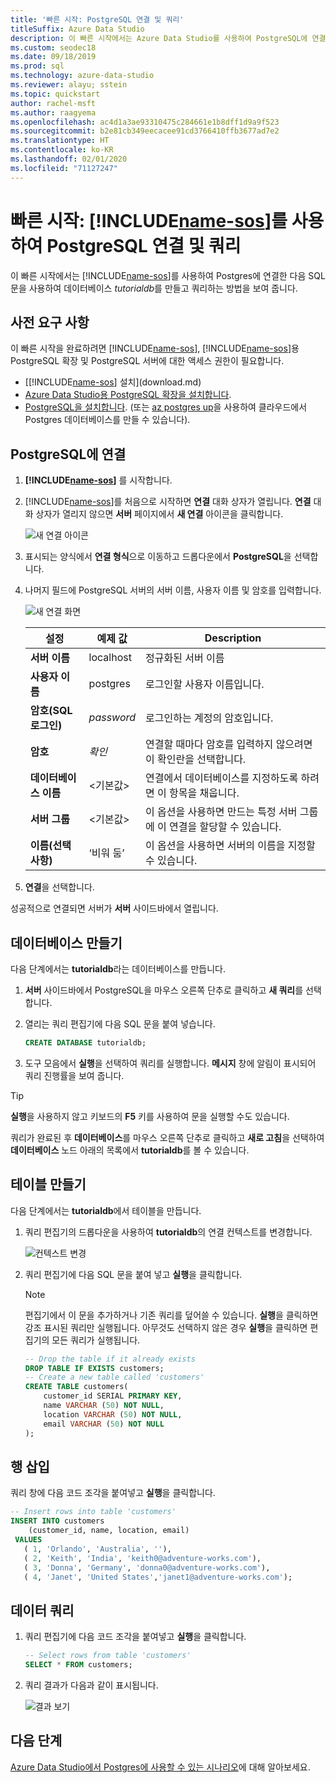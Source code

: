 ```yaml
---
title: '빠른 시작: PostgreSQL 연결 및 쿼리'
titleSuffix: Azure Data Studio
description: 이 빠른 시작에서는 Azure Data Studio를 사용하여 PostgreSQL에 연결하고 쿼리를 실행하는 방법을 보여 줍니다.
ms.custom: seodec18
ms.date: 09/18/2019
ms.prod: sql
ms.technology: azure-data-studio
ms.reviewer: alayu; sstein
ms.topic: quickstart
author: rachel-msft
ms.author: raagyema
ms.openlocfilehash: ac4d1a3ae93310475c284661e1b8dff1d9a9f523
ms.sourcegitcommit: b2e81cb349eecacee91cd3766410ffb3677ad7e2
ms.translationtype: HT
ms.contentlocale: ko-KR
ms.lasthandoff: 02/01/2020
ms.locfileid: "71127247"
---
```

# <a name="quickstart-connect-and-query-postgresql-using-includename-sosincludesname-sos-shortmd"></a>빠른 시작: [!INCLUDE[name-sos](../includes/name-sos-short.md)]를 사용하여 PostgreSQL 연결 및 쿼리
이 빠른 시작에서는 [!INCLUDE[name-sos](../includes/name-sos-short.md)]를 사용하여 Postgres에 연결한 다음 SQL 문을 사용하여 데이터베이스 *tutorialdb*를 만들고 쿼리하는 방법을 보여 줍니다.

## <a name="prerequisites"></a>사전 요구 사항

이 빠른 시작을 완료하려면 [!INCLUDE[name-sos](../includes/name-sos-short.md)], [!INCLUDE[name-sos](../includes/name-sos-short.md)]용 PostgreSQL 확장 및 PostgreSQL 서버에 대한 액세스 권한이 필요합니다.

- [[!INCLUDE[name-sos](../includes/name-sos-short.md)] 설치](download.md)
- [Azure Data Studio용 PostgreSQL 확장을 설치합니다](postgres-extension.md).
- [PostgreSQL을 설치합니다](https://www.postgresql.org/download/). (또는 [az postgres up](https://docs.microsoft.com/azure/postgresql/quickstart-create-server-up-azure-cli)을 사용하여 클라우드에서 Postgres 데이터베이스를 만들 수 있습니다). 

## <a name="connect-to-postgresql"></a>PostgreSQL에 연결

1. **[!INCLUDE[name-sos](../includes/name-sos-short.md)]** 를 시작합니다.

2. [!INCLUDE[name-sos](../includes/name-sos-short.md)]를 처음으로 시작하면 **연결** 대화 상자가 열립니다. **연결** 대화 상자가 열리지 않으면 **서버** 페이지에서 **새 연결** 아이콘을 클릭합니다.

   ![새 연결 아이콘](media/quickstart-postgresql/new-connection-icon.png)

3. 표시되는 양식에서 **연결 형식**으로 이동하고 드롭다운에서 **PostgreSQL**을 선택합니다.


4. 나머지 필드에 PostgreSQL 서버의 서버 이름, 사용자 이름 및 암호를 입력합니다. 

   ![새 연결 화면](media/quickstart-postgresql/new-connection-screen.png)  

   | 설정       | 예제 값 | Description |
   | ------------ | ------------------ | ------------------------------------------------- | 
   | **서버 이름** | localhost | 정규화된 서버 이름 |
   | **사용자 이름** | postgres | 로그인할 사용자 이름입니다. |
   | **암호(SQL 로그인)** | *password* | 로그인하는 계정의 암호입니다. |
   | **암호** | *확인* | 연결할 때마다 암호를 입력하지 않으려면 이 확인란을 선택합니다. |
   | **데이터베이스 이름** | \<기본값\> | 연결에서 데이터베이스를 지정하도록 하려면 이 항목을 채웁니다. |
   | **서버 그룹** | \<기본값\> | 이 옵션을 사용하면 만드는 특정 서버 그룹에 이 연결을 할당할 수 있습니다. | 
   | **이름(선택 사항)** | ‘비워 둠’  | 이 옵션을 사용하면 서버의 이름을 지정할 수 있습니다. | 

5. **연결**을 선택합니다. 

성공적으로 연결되면 서버가 **서버** 사이드바에서 열립니다.


## <a name="create-a-database"></a>데이터베이스 만들기

다음 단계에서는 **tutorialdb**라는 데이터베이스를 만듭니다.

1. **서버** 사이드바에서 PostgreSQL을 마우스 오른쪽 단추로 클릭하고 **새 쿼리**를 선택합니다.

2. 열리는 쿼리 편집기에 다음 SQL 문을 붙여 넣습니다.

   ```sql
   CREATE DATABASE tutorialdb;
   ```

3. 도구 모음에서 **실행**을 선택하여 쿼리를 실행합니다. **메시지** 창에 알림이 표시되어 쿼리 진행률을 보여 줍니다.

>[!TIP]
> **실행**을 사용하지 않고 키보드의 **F5** 키를 사용하여 문을 실행할 수도 있습니다.

쿼리가 완료된 후 **데이터베이스**를 마우스 오른쪽 단추로 클릭하고 **새로 고침**을 선택하여 **데이터베이스** 노드 아래의 목록에서 **tutorialdb**를 볼 수 있습니다.


## <a name="create-a-table"></a>테이블 만들기

 다음 단계에서는 **tutorialdb**에서 테이블을 만듭니다.

1. 쿼리 편집기의 드롭다운을 사용하여 **tutorialdb**의 연결 컨텍스트를 변경합니다. 

   ![컨텍스트 변경](media/quickstart-postgresql/change-context.png)

2. 쿼리 편집기에 다음 SQL 문을 붙여 넣고 **실행**을 클릭합니다. 

   > [!NOTE]
   > 편집기에서 이 문을 추가하거나 기존 쿼리를 덮어쓸 수 있습니다. **실행**을 클릭하면 강조 표시된 쿼리만 실행됩니다. 아무것도 선택하지 않은 경우 **실행**을 클릭하면 편집기의 모든 쿼리가 실행됩니다.

   ```sql
   -- Drop the table if it already exists
   DROP TABLE IF EXISTS customers;
   -- Create a new table called 'customers'
   CREATE TABLE customers(
       customer_id SERIAL PRIMARY KEY,
       name VARCHAR (50) NOT NULL,
       location VARCHAR (50) NOT NULL,
       email VARCHAR (50) NOT NULL
   );
   ```

## <a name="insert-rows"></a>행 삽입

쿼리 창에 다음 코드 조각을 붙여넣고 **실행**을 클릭합니다.

   ```sql
   -- Insert rows into table 'customers'
   INSERT INTO customers
       (customer_id, name, location, email)
    VALUES
      ( 1, 'Orlando', 'Australia', ''),
      ( 2, 'Keith', 'India', 'keith0@adventure-works.com'),
      ( 3, 'Donna', 'Germany', 'donna0@adventure-works.com'),
      ( 4, 'Janet', 'United States','janet1@adventure-works.com');
   ```

## <a name="query-the-data"></a>데이터 쿼리

1. 쿼리 편집기에 다음 코드 조각을 붙여넣고 **실행**을 클릭합니다.
   
   ```sql
   -- Select rows from table 'customers'
   SELECT * FROM customers; 
   ```

2. 쿼리 결과가 다음과 같이 표시됩니다.

   ![결과 보기](media/quickstart-postgresql/view-results.png)

## <a name="next-steps"></a>다음 단계

[Azure Data Studio에서 Postgres에 사용할 수 있는 시나리오](postgres-extension.md)에 대해 알아보세요. 